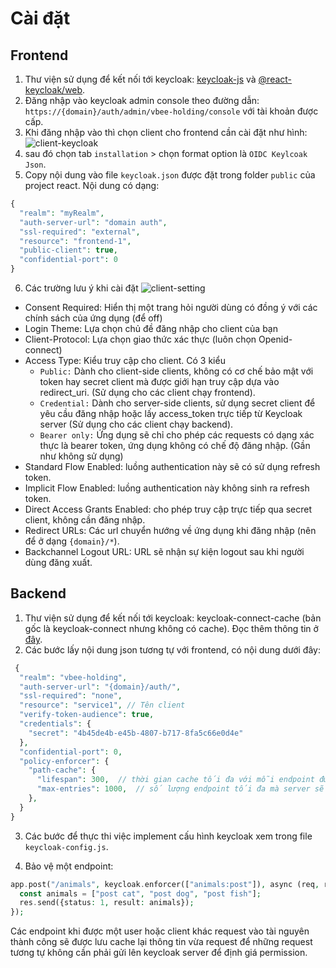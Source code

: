 
# Cài đặt
## Frontend

1. Thư viện sử dụng để kết nối tới keycloak: [keycloak-js](https://www.keycloak.org/docs/latest/securing_apps/index.html#_javascript_adapter) và [@react-keycloak/web](https://www.npmjs.com/package/@react-keycloak/web).
2. Đăng nhập vào keycloak admin console theo đường dẫn: `https://{domain}/auth/admin/vbee-holding/console` với tài khoản được cấp.
3. Khi đăng nhập vào thì chọn client cho frontend cần cài đặt như hình:
![client-keycloak](https://i.ibb.co/KGM930T/Screenshot-from-2021-10-05-14-35-45.png)
4. sau đó chọn tab `installation` > chọn format option là `OIDC Keylcoak Json`.
5. Copy nội dung vào file `keycloak.json` được đặt trong folder `public` của project react. Nội dung có dạng:
```php 
{
  "realm": "myRealm",
  "auth-server-url": "domain auth",
  "ssl-required": "external",
  "resource": "frontend-1",
  "public-client": true,
  "confidential-port": 0
}
```
6. Các trường lưu ý khi cài đặt
![client-setting](https://i.ibb.co/spSHdyD/client-setting.png)
* Consent Required: Hiển thị một trang hỏi người dùng có đồng ý với các chính sách của ứng dụng (để off)
* Login Theme: Lựa chọn chủ đề đăng nhập cho client của bạn
* Client-Protocol: Lựa chọn giao thức xác thực (luôn chọn Openid-connect)
* Access Type: Kiểu truy cập cho client. Có 3 kiểu
  - `Public:` Dành cho client-side clients, không có cơ chế bảo mật với token hay secret client mà được giới hạn truy cập dựa vào redirect_uri. (Sử dụng cho các client chạy frontend).
  - `Credential:` Dành cho server-side clients, sử dụng secret client để yêu cầu đăng nhập hoặc lấy access_token trực tiếp từ Keycloak server (Sử dụng cho các client chạy backend).
  - `Bearer only:` Ứng dụng sẽ chỉ cho phép các requests có dạng xác thực là bearer token, ứng dụng không có chế độ đăng nhập. (Gần như không sử dụng)
* Standard Flow Enabled: luồng authentication này sẽ có sử dụng refresh token.
* Implicit Flow Enabled: luồng authentication này không sinh ra refresh token.
* Direct Access Grants Enabled: cho phép truy cập trực tiếp qua secret client, không cần đăng nhập.
* Redirect URLs: Các url chuyển hướng về ứng dụng khi đăng nhập (nên để  ở dạng `{domain}/*`).
* Backchannel Logout URL: URL sẽ nhận sự kiện logout sau khi người dùng đăng xuất.


  

## Backend

1. Thư viện sử dụng để kết nối tới keycloak: keycloak-connect-cache (bản gốc là keycloak-connect nhưng không có cache). Đọc thêm thông tin ở [đây](https://www.keycloak.org/docs/latest/securing_apps/index.html#_nodejs_adapter).
2.  Các bước lấy nội dung json tương tự với frontend, có nội dung dưới đây:
```php 
 {
  "realm": "vbee-holding",
  "auth-server-url": "{domain}/auth/",
  "ssl-required": "none",
  "resource": "service1", // Tên client
  "verify-token-audience": true,
  "credentials": {
    "secret": "4b45de4b-e45b-4807-b717-8fa5c66e0d4e"
  },
  "confidential-port": 0,
  "policy-enforcer": {
    "path-cache": {
      "lifespan": 300,  // thời gian cache tối đa với mỗi endpoint được duyệt.
      "max-entries": 1000,  // số lượng endpoint tối đa mà server sẽ lưu.
    },
  }
}
```

3. Các bước để thực thi việc implement cấu hình keycloak xem trong file `keycloak-config.js`.

3. Bảo vệ một endpoint:
```php 
app.post("/animals", keycloak.enforcer(["animals:post"]), async (req, res) => {
  const animals = ["post cat", "post dog", "post fish"];
  res.send({status: 1, result: animals});
});
```
Các endpoint khi được một user hoặc client khác request vào tài nguyên thành công sẽ được lưu cache lại thông tin vừa request để những request tương tự không cần phải gửi lên keycloak server để  định giá permission.




